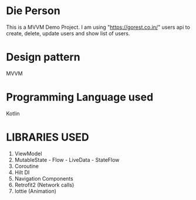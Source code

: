 # Die Person
This is a MVVM Demo Project. I am using "https://gorest.co.in/" users api to create, delete, update users and show list of users.

# Design pattern
MVVM

# Programming Language used
Kotlin

# LIBRARIES USED
1. ViewModel
2. MutableState - Flow - LiveData - StateFlow
3. Coroutine
4. Hilt DI
5. Navigation Components
6. Retrofit2 (Network calls)
7. lottie (Animation)
